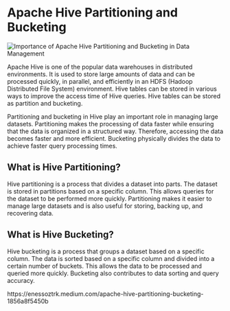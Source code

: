 <!DOCTYPE html>
<html>
<body>
	<h1>Apache Hive Partitioning and Bucketing</h1>
	<img src="https://miro.medium.com/v2/resize:fit:828/format:webp/1*8q61l11W0ILbkrwlhkEQoA.jpeg" alt="Importance of Apache Hive Partitioning and Bucketing in Data Management" />
	<p>Apache Hive is one of the popular data warehouses in distributed environments. It is used to store large amounts of data and can be processed quickly, in parallel, and efficiently in an HDFS (Hadoop Distributed File System) environment. Hive tables can be stored in various ways to improve the access time of Hive queries. Hive tables can be stored as partition and bucketing.</p>
	<p>Partitioning and bucketing in Hive play an important role in managing large datasets. Partitioning makes the processing of data faster while ensuring that the data is organized in a structured way. Therefore, accessing the data becomes faster and more efficient. Bucketing physically divides the data to achieve faster query processing times.</p>
	<h2>What is Hive Partitioning?</h2>
	<p>Hive partitioning is a process that divides a dataset into parts. The dataset is stored in partitions based on a specific column. This allows queries for the dataset to be performed more quickly. Partitioning makes it easier to manage large datasets and is also useful for storing, backing up, and recovering data.</p>
	<h2>What is Hive Bucketing?</h2>
	<p>Hive bucketing is a process that groups a dataset based on a specific column. The data is sorted based on a specific column and divided into a certain number of buckets. This allows the data to be processed and queried more quickly. Bucketing also contributes to data sorting and query accuracy.</p>
	https://enessoztrk.medium.com/apache-hive-partitioning-bucketing-1856a8f5450b
</body>
</html>
